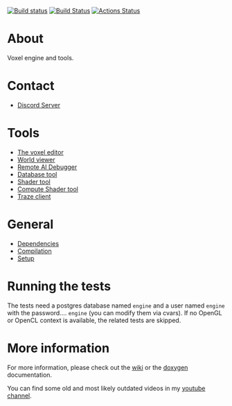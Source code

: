 [![Build status](https://ci.appveyor.com/api/projects/status/556vyuwwg476jn7t?svg=true)](https://ci.appveyor.com/project/mgerhardy/engine)
[![Build Status](https://travis-ci.org/mgerhardy/engine.svg?branch=master)](https://travis-ci.org/mgerhardy/engine)
[![Actions Status](https://github.com/mgerhardy/engine/workflows/build/badge.svg)](https://github.com/mgerhardy/engine/actions)

# About
Voxel engine and tools.

# Contact

- [Discord Server](https://discord.gg/AgjCPXy)

# Tools
* [The voxel editor](src/tools/voxedit/README.md)
* [World viewer](src/tools/mapview/README.md)
* [Remote AI Debugger](src/tools/rcon/README.md)
* [Database tool](src/tools/databasetool/README.md)
* [Shader tool](src/tools/shadertool/README.md)
* [Compute Shader tool](src/tools/computeshadertool/README.md)
* [Traze client](src/tests/testtraze/README.md)

# General
* [Dependencies](docs/Dependencies.md)
* [Compilation](docs/Compilation.md)
* [Setup](docs/Setup.md)

# Running the tests
The tests need a postgres database named `engine` and a user named `engine` with the password.... `engine` (you can modify them via cvars). If no OpenGL or OpenCL context is available, the related tests are skipped.

# More information
For more information, please check out the [wiki](https://gitlab.com/mgerhardy/engine/wikis/home) or the [doxygen](https://mgerhardy.gitlab.io/engine/) documentation.

You can find some old and most likely outdated videos in my [youtube channel](https://www.youtube.com/channel/UCbnJUW0d4tYvdmsJ-R6iUpA).
